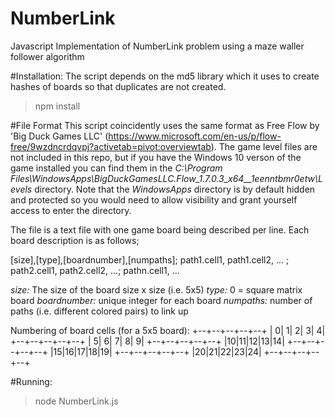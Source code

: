 # NumberLink
Javascript Implementation of NumberLink problem using a maze waller follower algorithm


#Installation:
The script depends on the md5 library which it uses to create hashes of boards so that duplicates are not created.

>npm install

#File Format
This script coincidently uses the same format as Free Flow by 'Big Duck Games LLC' (https://www.microsoft.com/en-us/p/flow-free/9wzdncrdqvpj?activetab=pivot:overviewtab). The game level files are not included in this repo, but if you have the Windows 10 verson of the game installed you can find them in the *C:\Program Files\WindowsApps\BigDuckGamesLLC.Flow_1.7.0.3_x64__1eenntbmr0etw\Levels* directory. Note that the *WindowsApps* directory is by default hidden and protected so you would need to allow visibility and grant yourself access to enter the directory.

The file is a text file with one game board being described per line. Each board description is as follows;

[size],[type],[boardnumber],[numpaths]; path1.cell1, path1.cell2, ... ; path2.cell1, path2.cell2, ...; pathn.cell1, ...

*size:* The size of the board size x size (i.e. 5x5)
*type:* 0 = square matrix board
*boardnumber:* unique integer for each board
*numpaths:* number of paths (i.e. different colored pairs) to link up

Numbering of board cells (for a 5x5 board):
+--+--+--+--+--+
| 0| 1| 2| 3| 4|
+--+--+--+--+--+
| 5| 6| 7| 8| 9|
+--+--+--+--+--+
|10|11|12|13|14|
+--+--+--+--+--+
|15|16|17|18|19|
+--+--+--+--+--+
|20|21|22|23|24|
+--+--+--+--+--+

#Running:

>node NumberLink.js
